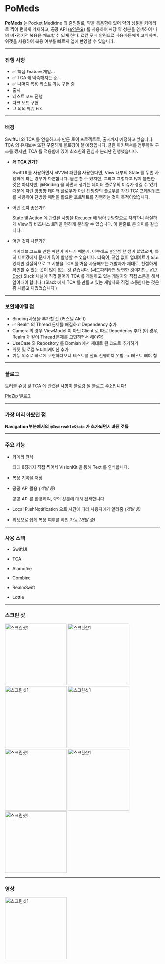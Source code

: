 # PoMeds

**PoMeds** 는 Pocket Medicine 의 줄임말로, 약을 복용함에 있어 약의 성분을 카메라로 찍어 편하게 기재하고, 공공 API [(e약은요)](https://www.data.go.kr/data/15075057/openapi.do) 를 사용하여 해당 약 성분을 검색하여 나의 비•정기적 복용을 체크할 수 있게 한다. 로컬 푸시 알림으로 사용자들에게 고지하며, 위젯을 사용하여 복용 여부를 빠르게 앱에 반영할 수 있습니다.

---

### 진행 사항

- ✅ 핵심 Feature 개발…
- ✅ TCA 에 익숙해지는 중…
- ✅ 나머지 복용 리스트 기능 구현 중
- 출시
- 테스트 코드 진행
- 다크 모드 구현
- 그 외의 이슈 Fix

---

### 배경

SwiftUI 와 TCA 를 연습하고자 만든 토이 프로젝트로, 출시까지 예정하고 있습니다. TCA 의 유지보수 또한 꾸준하게 블로깅이 될 예정입니다. 
클린 아키텍쳐를 염두하여 구조를 짰지만, TCA 를 적용함에 있어 최소한의 관심사 분리만 진행했습니다.

- **왜 TCA 인가?**
  
  SwiftUI 를 사용하면서 MVVM 패턴을 사용한다면, View 내부의 State 를 두번 사용하게 되는 경우가 다분합니다. 물론 할 수 있지만, 그리고 그렇다고 많이 불편한 것은 아니지만, @Binding 을 하면서 생기는 데이터 플로우의 이슈가 생길 수 있기 때문에 이런 양방향 데이터 플로우가 아닌 단방향의 플로우를 가진 TCA 프레임워크를 사용하여 단방향 패턴을 활요한 프로젝트를 진행하는 것이 목적이었습니다.
- 어떤 것이 좋은가?


    State 및 Action 에 관련된 사항을 Reducer 에 담아 단방향으로 처리하니 확실하게 View 와 비즈니스 로직을 편하게 분리할 수 있습니다.
    이 한줄로 큰 의미를 같습니다.
    
- 어떤 것이 나쁜가?
    
    네이티브 코드로 만든 패턴이 아니기 때문에, 아무래도 불안정 한 점이 많았으며, 특히 디버깅에서 문제가 많이 발생할 수 있습니다.
    더욱이, 끊임 없이 업데이트가 되고 있지만 실질적으로 그 사항을 TCA 를 처음 사용해보는 개발자가 제대로, 친절하게 확인할 수 있는 곳이 많이 없는 것 같습니다. (써드파티라면 당연한 것이지만.. [v1.7 Doc](https://pointfreeco.github.io/swift-composable-architecture/1.7.0/documentation/composablearchitecture/)) Slack 채널에 직접 들어가 TCA 를 개발하고 있는 개발자와 직접 소통을 해서 알아내야 합니다. (Slack 에서 TCA 를 만들고 있는 개발자와 직접 소통한다는 것은 좀 새롭고 재밌었습니다.)
    
---

### 보완해야할 점
- Binding 사용을 추가할 것
  (커스텀 Alert)
- ✅ Realm 의 Thread 문제를 해결하고 Dependency 추가 
- Camera 의 경우 ViewModel 이 아닌 Client 로 따로 Depedency 추가 
  (이 경우, Realm 과 같이 Thread 문제를 고민하면서 해야함)
- UseCase 와 Repository 를 Domian 에서 제대로 된 코드로 추가하기
- 위젯 및 로컬 노티피케이션 추가
- 기능 위주로 빠르게 구현하다보니 테스트를 전혀 진행하지 못함 -> 테스트 해야 함

---

### 블로그

트러블 슈팅 및 TCA 에 관련된 사항이 블로깅 될 블로그 주소입니다!

[PieZip 벨로그](https://velog.io/@hidra0321/posts)

---

### 가장 머리 아팠던 점

**Navigation 부분에서의 `@ObservableState` 가 추가되면서 바뀐 것들**

---

### 주요 기능

- 카메라 인식
    
    최대 8장까지 직접 찍어서 VisionKit 을 통해 Text 를 인식합니다.
    
- 복용 기록을 저장
- 공공 API 활용 *(개발 중)*
    
    공공 API 를 활용하여, 약의 성분에 대해 검색합니다.
    
- Local PushNotification 으로 시간에 따라 사용자에게 알려줌 *(개발 중)*
- 위젯으로 쉽게 복용 여부를 확인 가능 *(개발 중)*

---

### 사용 스택

- SwiftUI
- TCA
- Alamofire

- Combine
- RealmSwift
- Lottie

---

### 스크린 샷
<p align="left">
  <img width="200" alt="스크린샷1" src="https://github.com/PecanPiePOS/PoMeds/assets/89404664/3805df81-87f9-408e-947a-ccbacf6bc88d">
  <img width="200" alt="스크린샷1" src="https://github.com/PecanPiePOS/PoMeds/assets/89404664/79483bf7-3713-4669-b63b-dbc1380f96d6">
  <img width="200" alt="스크린샷1" src="https://github.com/PecanPiePOS/PoMeds/assets/89404664/1a6a3198-2c29-412c-8b21-d338df852ede">
  <img width="200" alt="스크린샷1" src="https://github.com/PecanPiePOS/PoMeds/assets/89404664/97318f32-3ffc-4fa4-ab68-e0aeddbc27ae">
  <img width="200" alt="스크린샷1" src="https://github.com/PecanPiePOS/PoMeds/assets/89404664/6497ee24-ac72-4efe-98b8-1668d0619e9b">
  <img width="200" alt="스크린샷1" src="https://github.com/PecanPiePOS/PoMeds/assets/89404664/4993adba-2eac-4990-b5f4-f5700837a2ca">
  <img width="200" alt="스크린샷1" src="https://github.com/PecanPiePOS/PoMeds/assets/89404664/12d95caa-6253-4546-b7b4-8ab9ec5bba85">
</p>


---

### 영상

  <img width="200" alt="스크린샷1" src="https://github.com/PecanPiePOS/PoMeds/assets/89404664/81075113-4bd3-4a4a-9109-5ff9b6a0195c">





